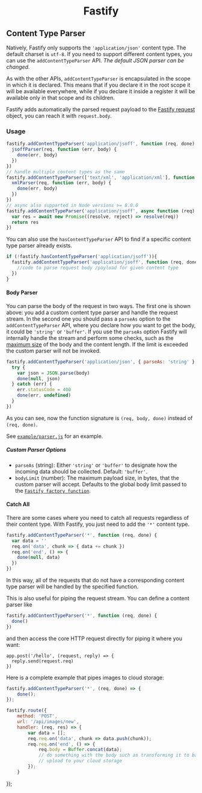 <h1 align="center">Fastify</h1>

## Content Type Parser
Natively, Fastify only supports the `'application/json'` content type. The default charset is `utf-8`. If you need to support different content types, you can use the `addContentTypeParser` API. *The default JSON parser can be changed.*

As with the other APIs, `addContentTypeParser` is encapsulated in the scope in which it is declared. This means that if you declare it in the root scope it will be available everywhere, while if you declare it inside a register it will be available only in that scope and its children.

Fastify adds automatically the parsed request payload to the [Fastify request](https://github.com/fastify/fastify/blob/master/docs/Request.md) object, you can reach it with `request.body`.

### Usage
```js
fastify.addContentTypeParser('application/jsoff', function (req, done) {
  jsoffParser(req, function (err, body) {
    done(err, body)
  })
})
// handle multiple content types as the same
fastify.addContentTypeParser(['text/xml', 'application/xml'], function (req, done) {
  xmlParser(req, function (err, body) {
    done(err, body)
  })
})
// async also supported in Node versions >= 8.0.0
fastify.addContentTypeParser('application/jsoff', async function (req) {
  var res = await new Promise((resolve, reject) => resolve(req))
  return res
})
```

You can also use the `hasContentTypeParser` API to find if a specific content type parser already exists.

```js
if (!fastify.hasContentTypeParser('application/jsoff')){
  fastify.addContentTypeParser('application/jsoff', function (req, done) {
    //code to parse request body /payload for given content type
  })
}
```

#### Body Parser
You can parse the body of the request in two ways. The first one is shown above: you add a custom content type parser and handle the request stream. In the second one you should pass a `parseAs` option to the `addContentTypeParser` API, where you declare how you want to get the body, it could be `'string'` or `'buffer'`. If you use the `parseAs` option Fastify will internally handle the stream and perform some checks, such as the [maximum size](https://github.com/fastify/fastify/blob/master/docs/Server.md#factory-body-limit) of the body and the content length. If the limit is exceeded the custom parser will not be invoked.
```js
fastify.addContentTypeParser('application/json', { parseAs: 'string' }, function (req, body, done) {
  try {
    var json = JSON.parse(body)
    done(null, json)
  } catch (err) {
    err.statusCode = 400
    done(err, undefined)
  }
})
```
As you can see, now the function signature is `(req, body, done)` instead of `(req, done)`.

See [`example/parser.js`](https://github.com/fastify/fastify/blob/master/examples/parser.js) for an example.

##### Custom Parser Options
+ `parseAs` (string): Either `'string'` or `'buffer'` to designate how the incoming data should be collected. Default: `'buffer'`.
+ `bodyLimit` (number): The maximum payload size, in bytes, that the custom parser will accept. Defaults to the global body limit passed to the [`Fastify factory function`](https://github.com/fastify/fastify/blob/master/docs/Server.md#bodylimit).

#### Catch All
There are some cases where you need to catch all requests regardless of their content type. With Fastify, you just need to add the `'*'` content type.
```js
fastify.addContentTypeParser('*', function (req, done) {
  var data = ''
  req.on('data', chunk => { data += chunk })
  req.on('end', () => {
    done(null, data)
  })
})
```

In this way, all of the requests that do not have a corresponding content type parser will be handled by the specified function.

This is also useful for piping the request stream. You can define a content parser like

```js
fastify.addContentTypeParser('*', function (req, done) {
  done()
})
```

and then access the core HTTP request directly for piping it where you want:

```
app.post('/hello', (request, reply) => {
  reply.send(request.req)
})
```

Here is a complete example that pipes images to cloud storage:

```js
fastify.addContentTypeParser('*', (req, done) => {
    done();
});

fastify.route({
    method: 'POST',
    url: '/api/images/new',
    handler: (req, res) => {
        var data = [];
        req.req.on('data', chunk => data.push(chunk));
        req.req.on('end', () => {
            req.body = Buffer.concat(data);
            // do something with the body such as transforming it to base64
            // upload to your cloud storage
        });
    }
 ```
});
